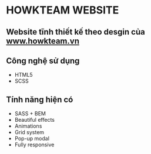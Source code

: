 # HOWKTEAM WEBSITE

## Website tĩnh thiết kế theo desgin của www.howkteam.vn

## Công nghệ sử dụng

- HTML5
- SCSS

## Tính năng hiện có

- SASS + BEM
- Beautiful effects
- Animations
- Grid system
- Pop-up modal
- Fully responsive
